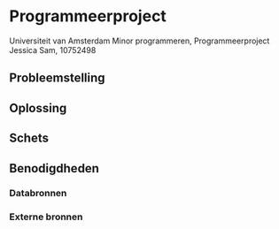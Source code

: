 # Programmeerproject

Universiteit van Amsterdam 
Minor programmeren, Programmeerproject
Jessica Sam, 10752498

## Probleemstelling



## Oplossing


## Schets



## Benodigdheden

### Databronnen

### Externe bronnen
